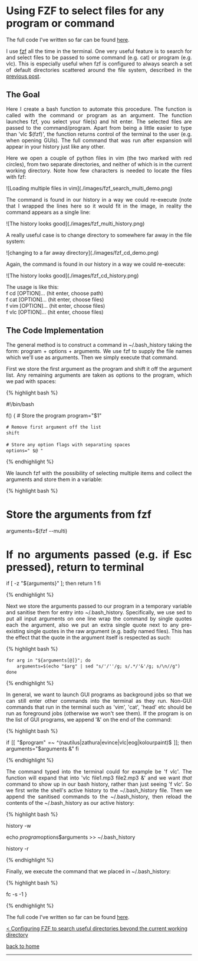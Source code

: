 # Using FZF to select files for any program or command

The full code I've written so far can be found [here](./full_code.md).

<div style="text-align: justify">
<p>I use <a href="https://github.com/junegunn/fzf">fzf</a> all the time in the
terminal. One very useful feature is to search for and select files to be
passed to some command (e.g. cat) or program (e.g. vlc). This is especially
useful when fzf is configured to always search a set of default directories
scattered around the file system, described in the <a
href="../fzf_search_dirs/fzf_search_dirs.html">previous post</a>.</p>
</div>

## The Goal
<div style="text-align: justify">
<p>Here I create a bash function to automate this procedure. The function is
called with the command or program as an argument. The function launches fzf,
you select your file(s) and hit enter. The selected files are passed to the
command/program. Apart from being a little easier to type than 'vlc $(fzf)',
the function returns control of the terminal to the user (e.g. when opening
GUIs). The full command that was run after expansion will appear in your
history just like any other.</p>

<p>Here we open a couple of python files in vim (the two marked with red
circles), from two separate directories, and neither of which is in the current
working directory. Note how few characters is needed to locate the files with
fzf:</p>
</div>
![Loading multiple files in vim](./images/fzf_search_multi_demo.png)

<div style="text-align: justify">
<p>The command is found in our history in a way we could re-execute (note that
I wrapped the lines here so it would fit in the image, in reality the command
appears as a single line:</p>
</div>
![The history looks good](./images/fzf_multi_history.png)

<div style="text-align: justify">
<p>A really useful case is to change directory to somewhere far away in the
file system: </p>
</div>
![changing to a far away directory](./images/fzf_cd_demo.png)

<div style="text-align: justify">
<p>Again, the command is found in our history in a way we could re-execute:</p>
</div>
![The history looks good](./images/fzf_cd_history.png)

<div style="text-align: justify">
<p>The usage is like this:<br/>
f cd [OPTION]... (hit enter, choose path)<br/>
f cat [OPTION]... (hit enter, choose files)<br/>
f vim [OPTION]... (hit enter, choose files)<br/>
f vlc [OPTION]... (hit enter, choose files)</p>
</div>

## The Code Implementation
<div style="text-align: justify">
<p>The general method is to construct a command in ~/.bash_history taking the
form: program + options + arguments. We use fzf to supply the file names which
we'll use as arguments. Then we simply execute that command.</p>

<p>First we store the first argument as the program and shift it off the
argument list. Any remaining arguments are taken as options to the program,
which we pad with spaces:</p>

{% highlight bash %}

#!/bin/bash

f() {
    # Store the program
    program="$1"

    # Remove first argument off the list
    shift

    # Store any option flags with separating spaces
    options=" $@ "

{% endhighlight %}

<p>We launch fzf with the possibility of selecting multiple items and
collect the arguments and store them in a variable:</p>

{% highlight bash %}

# Store the arguments from fzf
arguments=$(fzf --multi)

# If no arguments passed (e.g. if Esc pressed), return to terminal
if [ -z "${arguments}" ]; then
    return 1
fi

{% endhighlight %}

<p>Next we store the arguments passed to our program in a temporary variable
and sanitise them for entry into ~/.bash_history. Specifically, we use sed to
put all input arguments on one line wrap the command by single quotes each the
argument, also we put an extra single quote next to any pre-existing single
quotes in the raw argument (e.g. badly named files). This has the effect that
the quote in the argument itself is respected as such:</p>

{% highlight bash %}

    for arg in "${arguments[@]}"; do
        arguments=$(echo "$arg" | sed "s/'/''/g; s/.*/'&'/g; s/\n//g")
    done

{% endhighlight %}

<p>In general, we want to launch GUI programs as background jobs so that we can
still enter other commands into the terminal as they run. Non-GUI commands that
run in the terminal such as 'vim', 'cat', 'head' etc should be run as
foreground jobs (otherwise we won't see them). If the program is on the list of
GUI programs, we append '&' on the end of the command:</p> 

{% highlight bash %}

if [[ "$program" =~ ^(nautilus|zathura|evince|vlc|eog|kolourpaint)$ ]]; then
    arguments="$arguments &"
fi

{% endhighlight %}

<p>The command typed into the terminal could for example be 'f vlc'. The
function will expand that into 'vlc file1.mp3 file2.mp3 &' and we want
<i>that</i> command to show up in our bash history, rather than just seeing 'f
vlc'. So we first write the shell's active history to the ~/.bash_history file.
Then we append the sanitised commands to the ~/.bash_history, then reload the
contents of the ~/.bash_history as our active history:</p>

{% highlight bash %}

history -w

echo $program$options$arguments >> ~/.bash_history

history -r

{% endhighlight %}

<p>Finally, we execute the command that we placed in ~/.bash_history:</p>

{% highlight bash %}

fc -s -1
}

{% endhighlight %}

</div>

The full code I've written so far can be found [here](./full_code.md).

[< Configuring FZF to search useful directories beyond the current working directory](../fzf_search_dirs/fzf_search_dirs.md)

[back to home](../index.md)

---
<script src="https://utteranc.es/client.js"
        repo="Matt-A-Bennett/Matt-A-Bennett.github.io"
        issue-term="https://matt-a-bennett.github.io/fzf_launcher/fzf_launcher.html"
        theme="github-light"
        crossorigin="anonymous"
        async>
</script>


